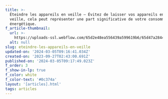 ```yaml
---
title: >-
  Éteindre les appareils en veille — Évitez de laisser vos appareils en mode
  veille, cela peut représenter une part significative de votre consommation
  énergétique.
f_article-thumbnail:
  url: >-
    https://uploads-ssl.webflow.com/65d2e48ea556439a599619b6/65d47a2844eace112126fa6a_Screenshot%202024-02-20%20180823.png
  alt: null
slug: eteindre-les-appareils-en-veille
updated-on: '2024-03-05T09:16:41.034Z'
created-on: '2023-09-27T02:43:00.691Z'
published-on: '2024-03-05T09:17:49.023Z'
f_order: 3
f_show-in-lp: true
f_color: white
f_color-text: '#0c374a'
layout: '[articles].html'
tags: articles
---
```



